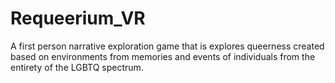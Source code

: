 # Requeerium_VR
A first person narrative exploration game that is explores queerness created based on environments from memories and events of individuals from the entirety of the LGBTQ spectrum. 
